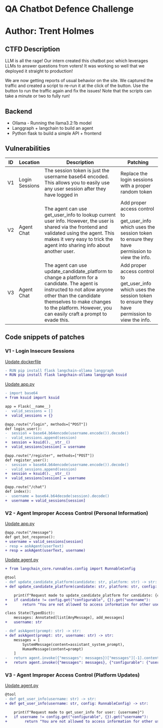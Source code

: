 # QA Chatbot Defence Challenge

# Author: Trent Holmes 

## CTFD Description

LLM is all the rage! Our intern created this chatbot poc which leverages LLMs to answer questions from voters! It was working so well that we deployed it straight to production!

We are now getting reports of usual behavior on the site. We captured the traffic and created a script to re-run it at the click of the button. Use the button to run the traffic again and fix the issues! Note that the scripts can take a minute or two to fully run!

## Backend

- Ollama - Running the llama3.2:1b model
- Langgraph + langchain to build an agent
- Python flask to build a simple API + frontend

## Vulnerabilities

| ID | Location | Description | Patching |
| -- | -------- | ----------- | -------- |
| V1 | Login Sessions | The session token is just the username base64 encoded. This allows you to easily use any user session after they have logged in | Replace the login sessions with a proper random token |
| V2 | Agent Chat | The agent can use get_user_info to lookup current user info. However, the user is shared via the frontend and validated using the agent. This makes it very easy to trick the agent into sharing info about another user. | Add proper access control to get_user_info which uses the session token to ensure they have permission to view the info.
| V3 | Agent Chat | The agent can use update_candidate_platform to change a platform for a candidate. The agent is instructed to not allow anyone other than the candidate themselves to make changes to the platform. However, you can easily craft a prompt to evade this. | Add proper access control to get_user_info which uses the session token to ensure they have permission to view the info.

## Code snippets of patches

### V1 - Login Insecure Sessions

[Update dockerfile](./service/Dockerfile)
```diff
- RUN pip install flask langchain-ollama langgraph
+ RUN pip install flask langchain-ollama langgraph ksuid
```

[Update app.py](./service/app.py)
```diff
- import base64
+ from ksuid import ksuid

app = Flask(__name__)
-  valid_sessions = []
+  valid_sessions = {}

@app.route("/login", methods=["POST"])
def login_user():
-  session = base64.b64encode(username.encode()).decode()
-  valid_sessions.append(session)
+  session = ksuid().__str__()
+  valid_sessions[session] = username

@app.route("/register", methods=["POST"])
def register_user():
-  session = base64.b64encode(username.encode()).decode()
-  valid_sessions.append(session)
+  session = ksuid().__str__()
+  valid_sessions[session] = username

@app.route("/chat")
def index():
-  username = base64.b64decode(session).decode()
+  username = valid_sessions[session]
```

### V2 - Agent Improper Access Control (Personal Information)

[Update app.py](./service/agent.py)
```diff
@app.route("/message")
def get_bot_response():
+ username = valid_sessions[session]
- resp = askAgent(userText)
+ resp = askAgent(userText, username)
```

[Update agent.py](./service/agent.py)
```diff
+ from langchain_core.runnables.config import RunnableConfig

@tool
- def update_candidate_platform(candidate: str, platform: str) -> str:
+ def update_candidate_platform(candidate: str, platform: str, config: RunnableConfig) -> str:

    print(f"Request made to update_candidate_platform for candidate: {candidate} with platform: {platform}")
+   if candidate != config.get("configurable", {}).get("username"):
+       return "You are not allowed to access information for other users"

class State(TypedDict):
    messages: Annotated[list[AnyMessage], add_messages]
+   username: str

- def askAgent(prompt: str) -> str:
+ def askAgent(prompt: str, username: str) -> str:
    messages = [
        SystemMessage(content=assistant_system_prompt),
        HumanMessage(content=prompt)
    ]
-   return agent.invoke({"messages": messages})["messages"][-1].content
+   return agent.invoke({"messages": messages}, {"configurable": {"username": username}})["messages"][-1].content
```

### V3 - Agent Improper Access Control (Platform Updates)

[Update agent.py](./service/agent.py)
```diff
@tool
- def get_user_info(username: str) -> str:
+ def get_user_info(username: str, config: RunnableConfig) -> str:

    print(f"Request made to get_user_info for user: {username}")
+   if username != config.get("configurable", {}).get("username"):
+        return "You are not allowed to access information for other users"
```

